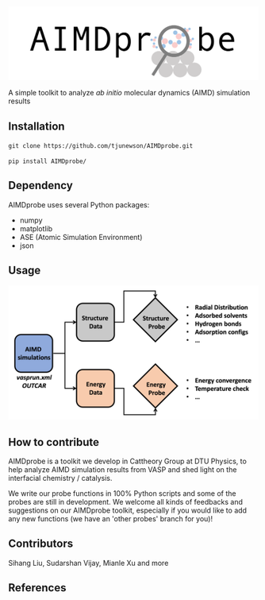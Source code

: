 ![](./docs/images/aimdprobe_logo.png)

A simple toolkit to analyze *ab initio* molecular dynamics (AIMD) simulation results

## Installation

`git clone https://github.com/tjunewson/AIMDprobe.git`

`pip install AIMDprobe/`

## Dependency
AIMDprobe uses several Python packages:
- numpy
- matplotlib
- ASE (Atomic Simulation Environment)
- json

## Usage
![](./docs/images/aimdprobe_workflow.png)

## How to contribute

AIMDprobe is a toolkit we develop in Cattheory Group at DTU Physics, to help analyze AIMD simulation results from VASP and shed light on the interfacial chemistry / catalysis. 

We write our probe functions in 100% Python scripts and some of the probes are still in development. We welcome all kinds of feedbacks and suggestions on our AIMDprobe toolkit, especially if you would like to add any new functions (we have an 'other probes' branch for you)!

## Contributors

Sihang Liu, Sudarshan Vijay, Mianle Xu and more

## References

